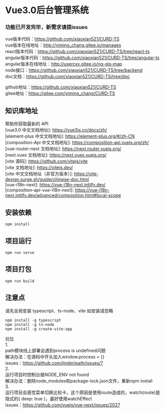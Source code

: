 # Vue3.0后台管理系统
### 功能已开发完毕，新需求请提issues  

vue版本代码：https://github.com/xiaoxian521/CURD-TS  
vue版本在线地址：http://yiming_chang.gitee.io/manages  
react版本代码：https://github.com/xiaoxian521/CURD-TS/tree/react-ts  
angular版本代码：https://github.com/xiaoxian521/CURD-TS/tree/angular-ts  
angular版本在线地址：http://usercxx.gitee.io/ng-gis-map  
node接口：https://github.com/xiaoxian521/CURD-TS/tree/backend  
doc文档：https://github.com/xiaoxian521/CURD-TS/tree/doc  

github地址：https://github.com/xiaoxian521/CURD-TS  
gitee地址：https://gitee.com/yiming_chang/CURD-TS  

## 知识库地址

帮助你获取最新的 API  
[vue3.0 中文文档地址]: https://vue3js.cn/docs/zh/  
[element-plus 中文文档地址]: https://element-plus.org/#/zh-CN  
[composition-Api 中文文档地址]: https://composition-api.vuejs.org/zh/  
[vue-router-next 文档地址]: https://next.router.vuejs.org/  
[next.vuex 文档地址]: https://next.vuex.vuejs.org/  
[vite 源码]: https://github.com/vitejs/vite  
[vite 文档地址]: https://vitejs.dev/  
[vite 中文文档地址（非官方版本）]: https://vite-design.surge.sh/guide/chinese-doc.html  
[vue-i18n-next]: https://vue-i18n-next.intlify.dev/  
[composition-api-vue-i18n-next]: https://vue-i18n-next.intlify.dev/advanced/composition.html#local-scope  

## 安装依赖

```
npm install
```

## 项目运行

```
npm run serve
```

## 项目打包

```
npm run build
```

## 注意点

请先全局安装 typescript、ts-node、vite 如安装请忽略

```
npm install -g typescript
npm install -g ts-node
npm install -g create-vite-app
```

坑位  
1.  
path模块线上部署会遇到process is undefined问题  
解决办法：在源码中开头加入window.process = {}  
issues：https://github.com/jinder/path/issues/7  
2.  
运行项目时控制台报NODE_ENV not found  
解决办法：删除node_modules和package-lock.json文件，重新npm install  
3.  
运行项目会感觉菜单切换比较卡，这个原因是使用route造成的，watch(route)是隐式的{ deep: true }，最好使用watchEffect  
issues：https://github.com/vuejs/vue-next/issues/2027  